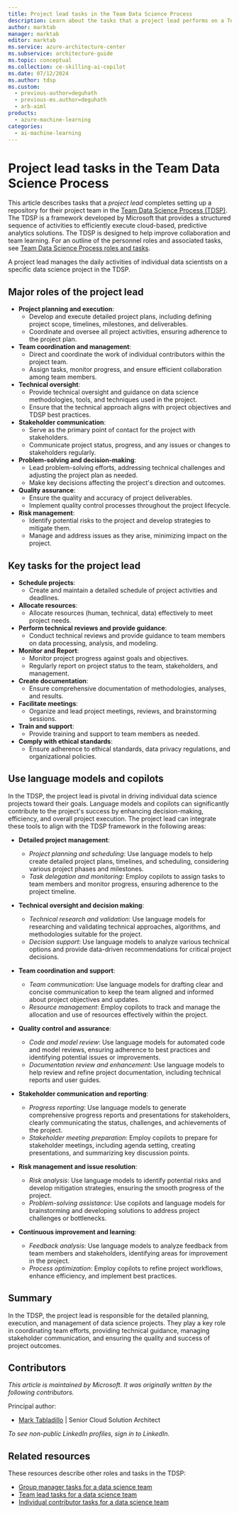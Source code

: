 ```yaml
---
title: Project lead tasks in the Team Data Science Process
description: Learn about the tasks that a project lead performs on a Team Data Science Process team, including how they can incorporate language models and copilots.
author: marktab
manager: marktab
editor: marktab
ms.service: azure-architecture-center
ms.subservice: architecture-guide
ms.topic: conceptual
ms.collection: ce-skilling-ai-copilot
ms.date: 07/12/2024
ms.author: tdsp
ms.custom:
  - previous-author=deguhath
  - previous-ms.author=deguhath
  - arb-aiml
products:
  - azure-machine-learning
categories:
  - ai-machine-learning
---
```


# Project lead tasks in the Team Data Science Process

This article describes tasks that a *project lead* completes setting up a repository for their project team in the [Team Data Science Process (TDSP)](overview.yml). The TDSP is a framework developed by Microsoft that provides a structured sequence of activities to efficiently execute cloud-based, predictive analytics solutions. The TDSP is designed to help improve collaboration and team learning. For an outline of the personnel roles and associated tasks, see [Team Data Science Process roles and tasks](roles-tasks.md).

A project lead manages the daily activities of individual data scientists on a specific data science project in the TDSP.

## Major roles of the project lead

- **Project planning and execution**:
    - Develop and execute detailed project plans, including defining project scope, timelines, milestones, and deliverables.
    - Coordinate and oversee all project activities, ensuring adherence to the project plan.
- **Team coordination and management**:
    - Direct and coordinate the work of individual contributors within the project team.
    - Assign tasks, monitor progress, and ensure efficient collaboration among team members.
- **Technical oversight**:
    - Provide technical oversight and guidance on data science methodologies, tools, and techniques used in the project.
    - Ensure that the technical approach aligns with project objectives and TDSP best practices.
- **Stakeholder communication**:
    - Serve as the primary point of contact for the project with stakeholders.
    - Communicate project status, progress, and any issues or changes to stakeholders regularly.
- **Problem-solving and decision-making**:
    - Lead problem-solving efforts, addressing technical challenges and adjusting the project plan as needed.
    - Make key decisions affecting the project's direction and outcomes.
- **Quality assurance**:
    - Ensure the quality and accuracy of project deliverables.
    - Implement quality control processes throughout the project lifecycle.
- **Risk management**:
    - Identify potential risks to the project and develop strategies to mitigate them.
    - Manage and address issues as they arise, minimizing impact on the project.

## Key tasks for the project lead

- **Schedule projects**:
    - Create and maintain a detailed schedule of project activities and deadlines.
- **Allocate resources**:
    - Allocate resources (human, technical, data) effectively to meet project needs.
- **Perform technical reviews and provide guidance**:
    - Conduct technical reviews and provide guidance to team members on data processing, analysis, and modeling.
- **Monitor and Report**:
    - Monitor project progress against goals and objectives.
    - Regularly report on project status to the team, stakeholders, and management.
- **Create documentation**:
    - Ensure comprehensive documentation of methodologies, analyses, and results.
- **Facilitate meetings**:
    - Organize and lead project meetings, reviews, and brainstorming sessions.
- **Train and support**:
    - Provide training and support to team members as needed.
- **Comply with ethical standards**:
    - Ensure adherence to ethical standards, data privacy regulations, and organizational policies.

## Use language models and copilots

In the TDSP, the project lead is pivotal in driving individual data science projects toward their goals. Language models and copilots can significantly contribute to the project's success by enhancing decision-making, efficiency, and overall project execution. The project lead can integrate these tools to align with the TDSP framework in the following areas:

- **Detailed project management**:

  - *Project planning and scheduling*: Use language models to help create detailed project plans, timelines, and scheduling, considering various project phases and milestones.
  - *Task delegation and monitoring*: Employ copilots to assign tasks to team members and monitor progress, ensuring adherence to the project timeline.

- **Technical oversight and decision making**:

  - *Technical research and validation*: Use language models for researching and validating technical approaches, algorithms, and methodologies suitable for the project.
  - *Decision support*: Use language models to analyze various technical options and provide data-driven recommendations for critical project decisions.

- **Team coordination and support**:

  - *Team communication*: Use language models for drafting clear and concise communication to keep the team aligned and informed about project objectives and updates.
  - *Resource management*: Employ copilots to track and manage the allocation and use of resources effectively within the project.

- **Quality control and assurance**:

  - *Code and model review*: Use language models for automated code and model reviews, ensuring adherence to best practices and identifying potential issues or improvements.
  - *Documentation review and enhancement*: Use language models to help review and refine project documentation, including technical reports and user guides.

- **Stakeholder communication and reporting**:

  - *Progress reporting*: Use language models to generate comprehensive progress reports and presentations for stakeholders, clearly communicating the status, challenges, and achievements of the project.
  - *Stakeholder meeting preparation*: Employ copilots to prepare for stakeholder meetings, including agenda setting, creating presentations, and summarizing key discussion points.

- **Risk management and issue resolution**:

  - *Risk analysis*: Use language models to identify potential risks and develop mitigation strategies, ensuring the smooth progress of the project.
  - *Problem-solving assistance*: Use copilots and language models for brainstorming and developing solutions to address project challenges or bottlenecks.

- **Continuous improvement and learning**:

  - *Feedback analysis*: Use language models to analyze feedback from team members and stakeholders, identifying areas for improvement in the project.
  - *Process optimization*: Employ copilots to refine project workflows, enhance efficiency, and implement best practices.

## Summary

In the TDSP, the project lead is responsible for the detailed planning, execution, and management of data science projects. They play a key role in coordinating team efforts, providing technical guidance, managing stakeholder communication, and ensuring the quality and success of project outcomes.

## Contributors

*This article is maintained by Microsoft. It was originally written by the following contributors.*

Principal author:

 - [Mark Tabladillo](https://www.linkedin.com/in/marktab/) | Senior Cloud Solution Architect

*To see non-public LinkedIn profiles, sign in to LinkedIn.*

## Related resources

These resources describe other roles and tasks in the TDSP:

- [Group manager tasks for a data science team](group-manager-tasks.md)
- [Team lead tasks for a data science team](team-lead-tasks.md)
- [Individual contributor tasks for a data science team](project-ic-tasks.md)
